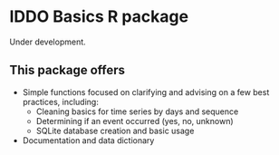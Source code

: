 # IDDO Basics R package

Under development.

## This package offers

* Simple functions focused on clarifying and advising on a few best practices, including:
  * Cleaning basics for time series by days and sequence
  * Determining if an event occurred (yes, no, unknown)
  * SQLite database creation and basic usage
* Documentation and data dictionary
